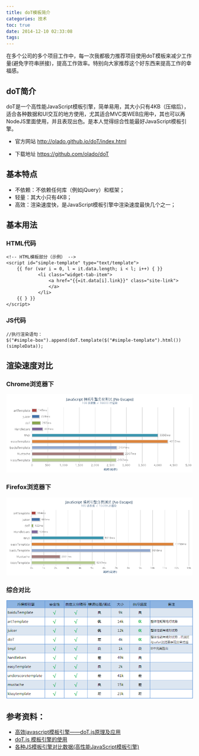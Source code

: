 ```yaml
---
title: doT模板简介
categories: 技术
toc: true
date: 2014-12-10 02:33:08
tags:
---
```


在多个公司的多个项目工作中，每一次我都极力推荐项目使用doT模板来减少工作量(避免字符串拼接)，提高工作效率。特别向大家推荐这个好东西来提高工作的幸福感。

## doT简介

doT是一个高性能JavaScript模板引擎，简单易用，其大小只有4KB（压缩后），适合各种数据和UI交互的地方使用，尤其适合MVC类WEB应用中，其也可以再NodeJS里面使用，并且表现出色。是本人觉得综合性能最好JavaScript模板引擎。

* 官方网站
http://olado.github.io/doT/index.html

* 下载地址
https://github.com/olado/doT

## 基本特点
* 不依赖：不依赖任何库（例如jQuery）和框架；
* 轻量：其大小只有4KB；
* 高效：渲染速度快，是JavaScript模板引擎中渲染速度最快几个之一；

## 基本用法
### HTML代码
	<!-- HTML模板部分（示例） -->
	<script id="simple-template" type="text/template">
	    {{ for (var i = 0, l = it.data.length; i < l; i++) { }}
	            <li class="widget-tab-item">
	                <a href="{{=it.data[i].link}}" class="site-link">
	                </a>
	            </li>
	    {{ } }}
	</script>

### JS代码
	//执行渲染语句：
	$("#simple-box").append(doT.template($("#simple-template").html())(simpleData));


## 渲染速度对比
### Chrome浏览器下
![chrome dot](/images/dot1.gif)

### Firefox浏览器下
![firefox dot](/images/dot2.gif)

### 综合对比
![dot](/images/dot3.png)


## 参考资料：
* [高效javascript模板引擎——doT.js原理及应用](http://www.cnf2e.com/javascript/dot-js.html)
* [doT.js 模板引擎的使用](http://www.fantxi.com/blog/archives/dot-template/)
* [各种JS模板引擎对比数据(高性能JavaScript模板引擎)](http://blog.csdn.net/wuchengzhi82/article/details/8938122)